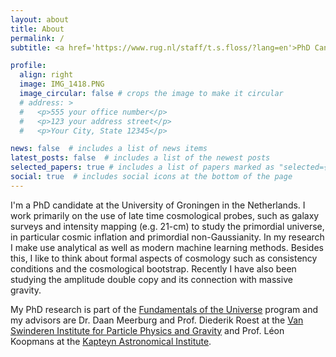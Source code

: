 ```yaml
---
layout: about
title: About
permalink: /
subtitle: <a href='https://www.rug.nl/staff/t.s.floss/?lang=en'>PhD Candidate in Theoretical Cosmology at the University of Groningen, the Netherlands.</a>

profile:
  align: right
  image: IMG_1418.PNG
  image_circular: false # crops the image to make it circular
  # address: >
  #   <p>555 your office number</p>
  #   <p>123 your address street</p>
  #   <p>Your City, State 12345</p>

news: false  # includes a list of news items
latest_posts: false  # includes a list of the newest posts
selected_papers: true # includes a list of papers marked as "selected={true}"
social: true  # includes social icons at the bottom of the page
---
```


I'm a PhD candidate at the University of Groningen in the Netherlands. I work primarily on the use of late time cosmological probes, such as galaxy surveys and intensity mapping (e.g. 21-cm) to study the primordial universe, in particular cosmic inflation and primordial non-Gaussianity. In my research I make use analytical as well as modern machine learning methods. Besides this, I like to think about formal aspects of cosmology such as consistency conditions and the cosmological bootstrap. Recently I have also been studying the amplitude double copy and its connection with massive gravity.

My PhD research is part of the  <a href='https://www.fundamentalsoftheuniverse.com'>Fundamentals of the Universe</a> program and my advisors are Dr. Daan Meerburg and Prof. Diederik Roest at the <a href='https://www.rug.nl/research/vsi/?lang=en'>Van Swinderen Institute for Particle Physics and Gravity</a> and Prof. Léon Koopmans at the <a href='https://www.rug.nl/research/kapteyn/?lang=en'>Kapteyn Astronomical Institute</a>.